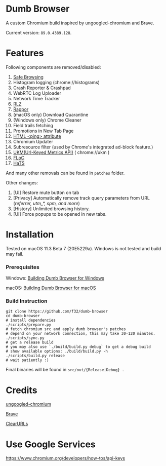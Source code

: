 # Dumb Browser
A custom Chromium build inspired by ungoogled-chromium and Brave.

Current version: `89.0.4389.128`.

# Features

Following components are removed/disabled:
1. [Safe Browsing](https://safebrowsing.google.com)
2. Histogram logging (chrome://histograms)
3. Crash Reporter & Crashpad
4. WebRTC Log Uploader
5. Network Time Tracker
6. [RLZ](https://blog.chromium.org/2010/06/in-open-for-rlz.html)
7. [Rappor](https://github.com/google/rappor)
8. (macOS only) Download Quarantine
10. (Windows only) Chrome Cleaner
11. Field trails fetching
12. Promotions in New Tab Page
13. [HTML \<ping\> attribute](https://www.w3schools.com/tags/att_a_ping.asp)
14. Chromium Updater
15. Subresource filter (used by Chrome's integrated ad-block feature.)
16. [UKM(Url-Keyed Metrics API)](https://chromium.googlesource.com/chromium/src/+/master/services/metrics/ukm_api.md) ( chrome://ukm )
17. [FLoC](https://www.chromium.org/Home/chromium-privacy/privacy-sandbox/floc)
19. [HaTS](https://chromium.googlesource.com/chromium/src/+/master/chrome/browser/ui/hats/)

And many other removals can be found in `patches` folder.

Other changes:
1. [UI] Restore mute button on tab
2. [Privacy] Automatically remove track query parameters from URL (*referrer, utm_\*, spm, and more*)
3. [History] Unlimited browsing history.
4. [UI] Force popups to be opened in new tabs.

# Installation

Tested on macOS 11.3 Beta 7 (20E5229a). Windows is not tested and build may fail.

### Prerequisites

Windows: [Building Dumb Browser for Windows](docs/windows.md)

macOS: [Building Dumb Browser for macOS](docs/macos.md)

### Build Instruction

```shell
git clone https://github.com/f32/dumb-browser
cd dumb-browser
# install dependencies
./scripts/prepare.py
# fetch chromium src and apply dumb browser's patches
# depend on your network connection, this may take 30-120 minutes.
./scripts/sync.py
# get a release build
# you may also use `./build/build.py debug` to get a debug build
# show available options: ./build/build.py -h
./scripts/build.py release
# wait patiently :)
```

Final binaries will be found in `src/out/{Release|Debug} .`

# Credits

[ungoogled-chromium](https://github.com/Eloston/ungoogled-chromium)

[Brave](https://github.com/brave/brave-browser)

[ClearURLs](https://github.com/ClearURLs/Addon)

# Use Google Services

https://www.chromium.org/developers/how-tos/api-keys
